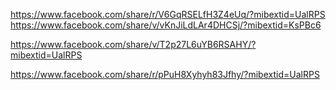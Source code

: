 https://www.facebook.com/share/r/V6GqRSELfH3Z4eUq/?mibextid=UalRPS
https://www.facebook.com/share/v/vKnJiLdLAr4DHCSj/?mibextid=KsPBc6

https://www.facebook.com/share/v/T2p27L6uYB6RSAHY/?mibextid=UalRPS

https://www.facebook.com/share/r/pPuH8Xyhyh83Jfhy/?mibextid=UalRPS

